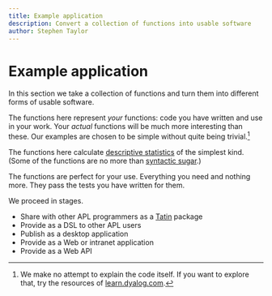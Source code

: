 ```yaml
---
title: Example application
description: Convert a collection of functions into usable software
author: Stephen Taylor
---
```

# Example application


In this section we take a collection of functions and turn them into different forms of usable software. 

The functions here represent _your_ functions: code you have written and use in your work. 
Your _actual_ functions will be much more interesting than these.
Our examples are chosen to be simple without quite being trivial.[^code]

[^code]: We make no attempt to explain the code itself. If you want to explore that, try the resources of [learn.dyalog.com](https://learn.dyalog.com).

The functions here calculate [descriptive statistics](https://en.wikipedia.org/wiki/Descriptive_statistics "Wikipedia") of the simplest kind. 
(Some of the functions are no more than [syntactic sugar](https://en.wikipedia.org/wiki/Syntactic_sugar "Wikipedia").)

The functions are perfect for your use.
Everything you need and nothing more.
They pass the tests you have written for them.

We proceed in stages.

-   Share with other APL programmers as a [Tatin](https://tatin.dev) package
-   Provide as a DSL to other APL users
-   Publish as a desktop application
-   Provide as a Web or intranet application
-   Provide as a Web API
